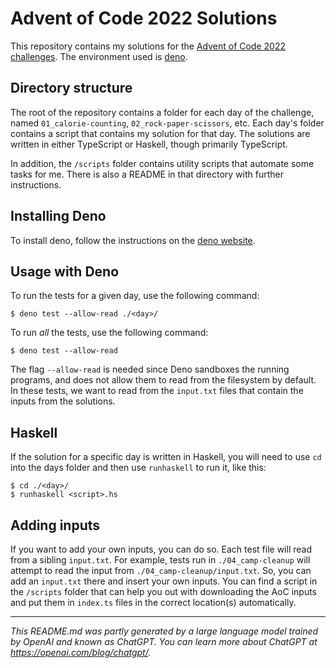 # Advent of Code 2022 Solutions

This repository contains my solutions for the [Advent of Code 2022 challenges](https://adventofcode.com/2022). The environment used is [deno](https://deno.land/).

## Directory structure

The root of the repository contains a folder for each day of the challenge, named `01_calorie-counting`, `02_rock-paper-scissors`, etc. Each day's folder contains a script that contains my solution for that day. The solutions are written in either TypeScript or Haskell, though primarily TypeScript.

In addition, the `/scripts` folder contains utility scripts that automate some tasks for me. There is also a README in that directory with further instructions.

## Installing Deno

To install deno, follow the instructions on the [deno website](https://deno.land/manual@v1.28.3/getting_started/installation).

## Usage with Deno

To run the tests for a given day, use the following command:

```
$ deno test --allow-read ./<day>/
```

To run _all_ the tests, use the following command:

```
$ deno test --allow-read
```

The flag `--allow-read` is needed since Deno sandboxes the running programs, and does not allow them to read from the filesystem by default. In these tests, we want to read from the `input.txt` files that contain the inputs from the solutions.


## Haskell

If the solution for a specific day is written in Haskell, you will need to use `cd` into the days folder and then use `runhaskell` to run it, like this:

```
$ cd ./<day>/
$ runhaskell <script>.hs
```

## Adding inputs

If you want to add your own inputs, you can do so. Each test file will read from a sibling `input.txt`. For example, tests run in `./04_camp-cleanup` will attempt to read the input from `./04_camp-cleanup/input.txt`. So, you can add an `input.txt` there and insert your own inputs. You can find a script in the `/scripts` folder that can help you out with downloading the AoC inputs and put them in `index.ts` files in the correct location(s) automatically.

---

*This README.md was partly generated by a large language model trained by OpenAI and known as ChatGPT. You can learn more about ChatGPT at https://openai.com/blog/chatgpt/.*
